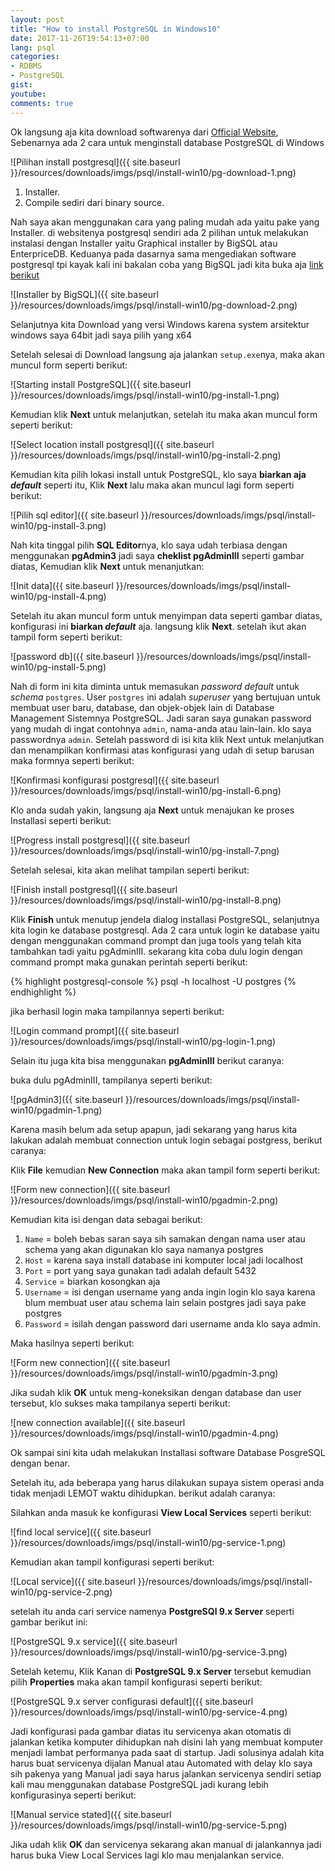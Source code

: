 ```yaml
---
layout: post
title: "How to install PostgreSQL in Windows10"
date: 2017-11-26T19:54:13+07:00
lang: psql
categories:
- RDBMS
- PostgreSQL
gist: 
youtube: 
comments: true
---
```


Ok langsung aja kita download softwarenya dari [Official Website](https://www.postgresql.org/download/windows/), Sebenarnya ada 2 cara untuk menginstall database PostgreSQL di Windows

![Pilihan install postgresql]({{ site.baseurl }}/resources/downloads/imgs/psql/install-win10/pg-download-1.png)

1. Installer.
2. Compile sediri dari binary source.

Nah saya akan menggunakan cara yang paling mudah ada yaitu pake yang Installer. di websitenya postgresql sendiri ada 2 pilihan untuk melakukan instalasi dengan Installer yaitu Graphical installer by BigSQL atau EnterpriceDB. Keduanya pada dasarnya sama mengediakan software postgresql tpi kayak kali ini bakalan coba yang BigSQL jadi kita buka aja [link berikut](https://www.openscg.com/bigsql/postgresql/installers.jsp/)

![Installer by BigSQL]({{ site.baseurl }}/resources/downloads/imgs/psql/install-win10/pg-download-2.png)

Selanjutnya kita Download yang versi Windows karena system arsitektur windows saya 64bit jadi saya pilih yang x64

Setelah selesai di Download langsung aja jalankan `setup.exe`nya, maka akan muncul form seperti berikut:

![Starting install PostgreSQL]({{ site.baseurl }}/resources/downloads/imgs/psql/install-win10/pg-install-1.png)

Kemudian klik **Next** untuk melanjutkan, setelah itu maka akan muncul form seperti berikut:

![Select location install postgresql]({{ site.baseurl }}/resources/downloads/imgs/psql/install-win10/pg-install-2.png)

Kemudian kita pilih lokasi install untuk PostgreSQL, klo saya **biarkan aja _default_** seperti itu, Klik **Next** lalu maka akan muncul lagi form seperti berikut:

![Pilih sql editor]({{ site.baseurl }}/resources/downloads/imgs/psql/install-win10/pg-install-3.png)

Nah kita tinggal pilih **SQL Editor**nya, klo saya udah terbiasa dengan menggunakan **pgAdmin3** jadi saya **cheklist pgAdminIII** seperti gambar diatas, Kemudian klik **Next** untuk menanjutkan:

![Init data]({{ site.baseurl }}/resources/downloads/imgs/psql/install-win10/pg-install-4.png)

Setelah itu akan muncul form untuk menyimpan data seperti gambar diatas, konfigurasi ini **biarkan _default_** aja. langsung klik **Next**. setelah ikut akan tampil form seperti berikut:

![password db]({{ site.baseurl }}/resources/downloads/imgs/psql/install-win10/pg-install-5.png)

Nah di form ini kita diminta untuk memasukan _password default_ untuk _schema_ `postgres`. User `postgres` ini adalah _superuser_ yang bertujuan untuk membuat user baru, database, dan objek-objek lain di Database Management Sistemnya PostgreSQL. Jadi saran saya gunakan password yang mudah di ingat contohnya `admin`, nama-anda atau lain-lain. klo saya passwordnya `admin`. Setelah password di isi kita klik Next untuk melanjutkan dan menampilkan konfirmasi atas konfigurasi yang udah di setup barusan maka formnya seperti berikut:

![Konfirmasi konfigurasi postgresql]({{ site.baseurl }}/resources/downloads/imgs/psql/install-win10/pg-install-6.png)

Klo anda sudah yakin, langsung aja **Next** untuk menajukan ke proses Installasi seperti berikut:

![Progress install postgresql]({{ site.baseurl }}/resources/downloads/imgs/psql/install-win10/pg-install-7.png)

Setelah selesai, kita akan melihat tampilan seperti berikut:

![Finish install postgresql]({{ site.baseurl }}/resources/downloads/imgs/psql/install-win10/pg-install-8.png)

Klik **Finish** untuk menutup jendela dialog installasi PostgreSQL, selanjutnya kita login ke database postgresql. Ada 2 cara untuk login ke database yaitu dengan menggunakan command prompt dan juga tools yang telah kita tambahkan tadi yaitu pgAdminIII. sekarang kita coba dulu login dengan command prompt maka gunakan perintah seperti berikut:

{% highlight postgresql-console %} psql -h localhost -U postgres {% endhighlight %}

jika berhasil login maka tampilannya seperti berikut:

![Login command prompt]({{ site.baseurl }}/resources/downloads/imgs/psql/install-win10/pg-login-1.png)

Selain itu juga kita bisa menggunakan **pgAdminIII** berikut caranya:

buka dulu pgAdminIII, tampilanya seperti berikut:

![pgAdmin3]({{ site.baseurl }}/resources/downloads/imgs/psql/install-win10/pgadmin-1.png)

Karena masih belum ada setup apapun, jadi sekarang yang harus kita lakukan adalah membuat connection untuk login sebagai postgress, berikut caranya:

Klik **File** kemudian **New Connection** maka akan tampil form seperti berikut:

![Form new connection]({{ site.baseurl }}/resources/downloads/imgs/psql/install-win10/pgadmin-2.png)

Kemudian kita isi dengan data sebagai berikut:

1. `Name` = boleh bebas saran saya sih samakan dengan nama user atau schema yang akan digunakan klo saya namanya postgres
2. `Host` = karena saya install database ini komputer local jadi localhost
3. `Port` = port yang saya gunakan tadi adalah default 5432
4. `Service` = biarkan kosongkan aja
5. `Username` = isi dengan username yang anda ingin login klo saya karena blum membuat user atau schema lain selain postgres jadi saya pake postgres
6. `Password` = isilah dengan password dari username anda klo saya admin.

Maka hasilnya seperti berikut:

![Form new connection]({{ site.baseurl }}/resources/downloads/imgs/psql/install-win10/pgadmin-3.png)

Jika sudah klik **OK** untuk meng-koneksikan dengan database dan user tersebut, klo sukses maka tampilanya seperti berikut:

![new connection available]({{ site.baseurl }}/resources/downloads/imgs/psql/install-win10/pgadmin-4.png)

Ok sampai sini kita udah melakukan Installasi software Database PosgreSQL dengan benar.

Setelah itu, ada beberapa yang harus dilakukan supaya sistem operasi anda tidak menjadi LEMOT waktu dihidupkan. berikut adalah caranya:

Silahkan anda masuk ke konfigurasi **View Local Services** seperti berikut:

![find local service]({{ site.baseurl }}/resources/downloads/imgs/psql/install-win10/pg-service-1.png)

Kemudian akan tampil konfigurasi seperti berikut:

![Local service]({{ site.baseurl }}/resources/downloads/imgs/psql/install-win10/pg-service-2.png)

setelah itu anda cari service namenya **PostgreSQl 9.x Server** seperti gambar berikut ini:

![PostgreSQL 9.x service]({{ site.baseurl }}/resources/downloads/imgs/psql/install-win10/pg-service-3.png)

Setelah ketemu, Klik Kanan di **PostgreSQL 9.x Server** tersebut kemudian pilih **Properties** maka akan tampil konfigurasi seperti berikut:

![PostgreSQL 9.x server configurasi default]({{ site.baseurl }}/resources/downloads/imgs/psql/install-win10/pg-service-4.png)

Jadi konfigurasi pada gambar diatas itu servicenya akan otomatis di jalankan ketika komputer dihidupkan nah disini lah yang membuat komputer menjadi lambat performanya pada saat di startup. Jadi solusinya adalah kita harus buat servicenya dijalan Manual atau Automated with delay klo saya sih pakenya yang Manual jadi saya harus jalankan servicenya sendiri setiap kali mau menggunakan database PostgreSQL jadi kurang lebih konfigurasinya seperti berikut:

![Manual service stated]({{ site.baseurl }}/resources/downloads/imgs/psql/install-win10/pg-service-5.png)

Jika udah klik **OK** dan servicenya sekarang akan manual di jalankannya jadi harus buka View Local Services lagi klo mau menjalankan service.